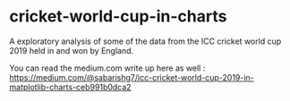 # cricket-world-cup-in-charts
A exploratory analysis of some of the data from the ICC cricket world cup 2019 held in and won by England.

You can read the medium.com write up here as well : 
https://medium.com/@sabarishg7/icc-cricket-world-cup-2019-in-matplotlib-charts-ceb991b0dca2
